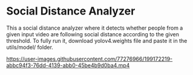 # Social Distance Analyzer
This a social distance analyzer where it detects whether people from a given input video are following social distance according to the given threshold.
To fully run it, download yolov4.weights file and paste it in the utils/model/  folder.



https://user-images.githubusercontent.com/77276966/199172219-abbc94f3-76dd-4139-abb0-45be4b9d0ba4.mp4



